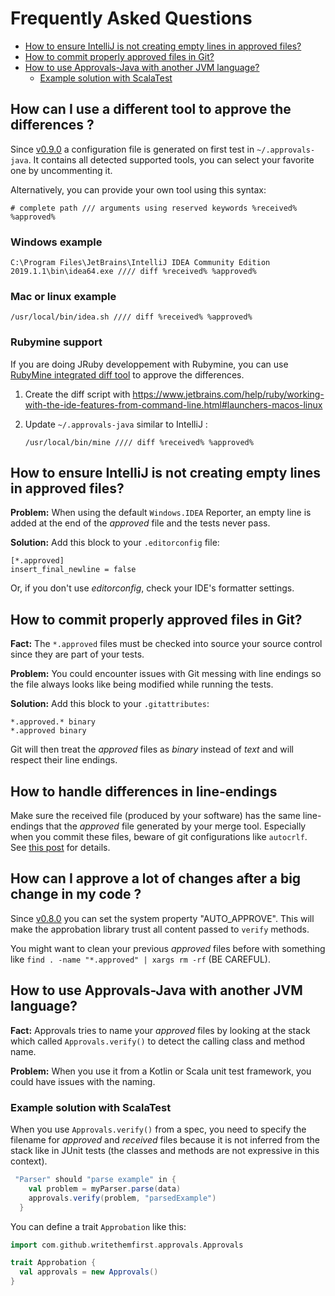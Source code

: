 # Frequently Asked Questions

<!-- START doctoc generated TOC please keep comment here to allow auto update -->
<!-- DON'T EDIT THIS SECTION, INSTEAD RE-RUN doctoc TO UPDATE -->


- [How to ensure IntelliJ is not creating empty lines in approved files?](#how-to-ensure-intellij-is-not-creating-empty-lines-in-approved-files)
- [How to commit properly approved files in Git?](#how-to-commit-properly-approved-files-in-git)
- [How to use Approvals-Java with another JVM language?](#how-to-use-approvals-java-with-another-jvm-language)
  - [Example solution with ScalaTest](#example-solution-with-scalatest)

<!-- END doctoc generated TOC please keep comment here to allow auto update -->

## How can I use a different tool to approve the differences ?

Since [v0.9.0](https://github.com/WriteThemFirst/approvals-java/releases/tag/v0.9.0) 
a configuration file is generated on first test in `~/.approvals-java`.
It contains all detected supported tools, you can select your favorite one by uncommenting it.

Alternatively, you can provide your own tool using this syntax: 

    # complete path /// arguments using reserved keywords %received% %approved%
    
### Windows example

    C:\Program Files\JetBrains\IntelliJ IDEA Community Edition 2019.1.1\bin\idea64.exe //// diff %received% %approved%

### Mac or linux example

    /usr/local/bin/idea.sh //// diff %received% %approved%

### Rubymine support

If you are doing JRuby developpement with Rubymine, you can use [RubyMine integrated diff tool]( https://www.jetbrains.com/help/ruby/command-line-differences-viewer.html) to approve the differences.

1. Create the diff script with https://www.jetbrains.com/help/ruby/working-with-the-ide-features-from-command-line.html#launchers-macos-linux
2. Update `~/.approvals-java` similar to IntelliJ : 

       /usr/local/bin/mine //// diff %received% %approved%


## How to ensure IntelliJ is not creating empty lines in approved files? 

**Problem:** When using the default `Windows.IDEA` Reporter, an empty line is added at the end of the *approved* file and the tests never pass.

**Solution:** Add this block to your `.editorconfig` file: 

```
[*.approved]
insert_final_newline = false
```

Or, if you don't use *editorconfig*, check your IDE's formatter settings.

## How to commit properly approved files in Git? 

**Fact:** The `*.approved` files must be checked into source your source control since they are part of your tests. 

**Problem:** You could encounter issues with Git messing with line endings so the file always looks like being modified while running the tests.

**Solution:** Add this block to your `.gitattributes`:

```
*.approved.* binary
*.approved binary
```

Git will then treat the *approved* files as *binary* instead of *text* and will respect their line endings.

## How to handle differences in line-endings

Make sure the received file (produced by your software) has the same line-endings that the *approved* file
generated by your merge tool. Especially when you commit these files, beware of git configurations like `autocrlf`. 
See [this post](https://stackoverflow.com/questions/35503036/git-and-intellij-lines-separator-issue) 
for details.

## How can I approve a lot of changes after a big change in my code ?

Since [v0.8.0](https://github.com/WriteThemFirst/approvals-java/releases/tag/v0.8.0) you can
set the system property "AUTO_APPROVE". This will make the approbation library trust all
content passed to `verify` methods.

You might want to clean your previous *approved* files before with something like 
`find . -name "*.approved" | xargs rm -rf` (BE CAREFUL).

## How to use Approvals-Java with another JVM language? 

**Fact:** Approvals tries to name your *approved* files by looking at the stack 
which called `Approvals.verify()` to detect the calling class and method name.

**Problem:** When you use it from a Kotlin or Scala unit test framework, you could have issues with the naming.

### Example solution with ScalaTest

When you use `Approvals.verify()` from a spec, you need to specify the filename for *approved* and *received* files because it is not inferred from the stack like in JUnit tests (the classes and methods are not expressive in this context).

```scala
 "Parser" should "parse example" in {
    val problem = myParser.parse(data)
    approvals.verify(problem, "parsedExample")
  }
```

You can define a trait `Approbation` like this:

```scala
import com.github.writethemfirst.approvals.Approvals

trait Approbation {
  val approvals = new Approvals()
}
```
